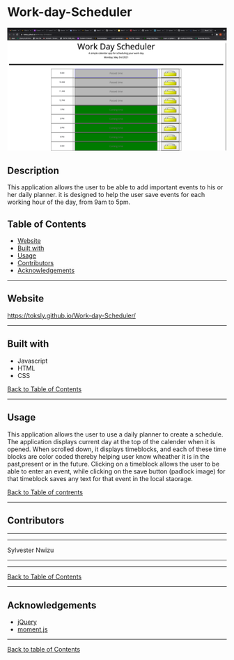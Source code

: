 # Work-day-Scheduler
![Screenshot of Work-day-scheduler](images/screenShot.png)

## Description

This application allows the user to be able  to add important events to his or her daily planner. it is designed to help the user save events for each working hour of the day, from 9am to 5pm. 

## Table of Contents


- [Website](#website)
- [Built with](#built-with)
- [Usage](#usage)
- [Contributors](#contributors)
- [Acknowledgements](#acknowledgements)

---

## Website

https://toksly.github.io/Work-day-Scheduler/

---

## Built with

- Javascript
- HTML
- CSS


[Back to Table of Contents](#table-of-contents)

---

## Usage

 This application allows the user to use a daily planner to create a schedule. The application displays current day at the top of the calender when it is opened. When scrolled down, it displays timeblocks, and each of these time blocks are color coded thereby helping user know wheather it is in the past,present or in the future. Clicking on a timeblock allows the user to be able to enter an event, while clicking on the save button (padlock image) for that timeblock saves any text for that event in the local staorage.

[Back to Table of contrents](#table-of-contents)

---

## Contributors

---
---

Sylvester Nwizu

---
---

[Back to Table of Contents](#table-of-contents)

---

## Acknowledgements

- [jQuery](https://jquery.com/)
- [moment.js](https://momentjs.com/)

---

[Back to table of Contents](#table-of-contents)


